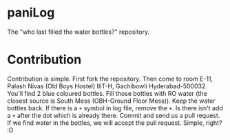 # paniLog
The "who last filled the water bottles?" repository.

# Contribution

Contribution is simple. First fork the repository. Then come to room E-11, Palash Nivas (Old Boys Hostel) IIIT-H, Gachibowli Hyderabad-500032. You'll find 2 blue coloured bottles. Fill those bottles with RO water (the closest source is South Mess (OBH-Ground Floor Mess)). Keep the water bottles back. If there is a `+` symbol in log file, remove the `+`. Is there isn't add a `+` after the dot which is already there. Commit and send us a pull request. If we find water in the bottles, we will accept the pull request. Simple, right? :D
